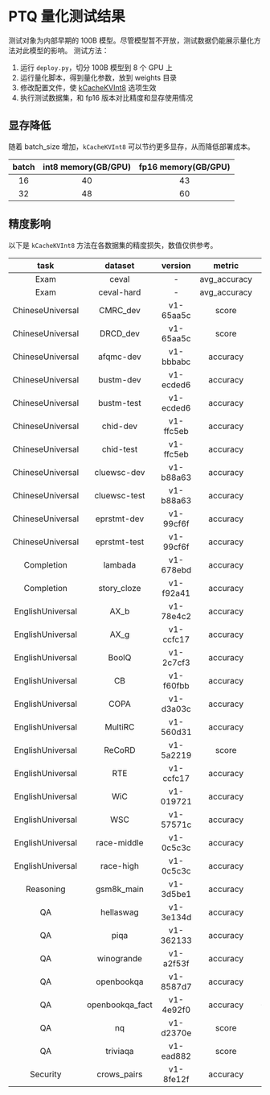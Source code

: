 # PTQ 量化测试结果

测试对象为内部早期的 100B 模型。尽管模型暂不开放，测试数据仍能展示量化方法对此模型的影响。
测试方法：
1. 运行 `deploy.py`，切分 100B 模型到 8 个 GPU 上
2. 运行量化脚本，得到量化参数，放到 weights 目录
3. 修改配置文件，使 [kCacheKVInt8](../src/turbomind/models/llama/llama_utils.h) 选项生效
4. 执行测试数据集，和 fp16 版本对比精度和显存使用情况

## 显存降低

随着 batch_size 增加，`kCacheKVInt8` 可以节约更多显存，从而降低部署成本。

| batch | int8 memory(GB/GPU) | fp16 memory(GB/GPU) |
| :-: | :-: | :-: |
| 16 | 40 | 43 |
| 32 | 48 | 60 |


## 精度影响

以下是 `kCacheKVInt8` 方法在各数据集的精度损失，数值仅供参考。

| task | dataset | version | metric | diff |
| :-: | :-: | :-: | :-: | :-: |
| Exam             | ceval           | -         | avg_accuracy | -0.43 |
| Exam             | ceval-hard      | -         | avg_accuracy | 2.24 |
| ChineseUniversal | CMRC_dev        | v1-65aa5c | score        | -2.99 |
| ChineseUniversal | DRCD_dev        | v1-65aa5c | score        | -1.14 |
| ChineseUniversal | afqmc-dev       | v1-bbbabc | accuracy     | 1.67 |
| ChineseUniversal | bustm-dev       | v1-ecded6 | accuracy     | 10.62 |
| ChineseUniversal | bustm-test      | v1-ecded6 | accuracy     | 14.90 |
| ChineseUniversal | chid-dev        | v1-ffc5eb | accuracy     | -5.94 |
| ChineseUniversal | chid-test       | v1-ffc5eb | accuracy     | -4.19 |
| ChineseUniversal | cluewsc-dev     | v1-b88a63 | accuracy     | -4.40 |
| ChineseUniversal | cluewsc-test    | v1-b88a63 | accuracy     | -2.56 |
| ChineseUniversal | eprstmt-dev     | v1-99cf6f | accuracy     | 1.87 |
| ChineseUniversal | eprstmt-test    | v1-99cf6f | accuracy     | 1.48 |
| Completion       | lambada         | v1-678ebd | accuracy     | -1.65 |
| Completion       | story_cloze     | v1-f92a41 | accuracy     | -0.11 |
| EnglishUniversal | AX_b            | v1-78e4c2 | accuracy     | -1.27 |
| EnglishUniversal | AX_g            | v1-ccfc17 | accuracy     | -2.81 |
| EnglishUniversal | BoolQ           | v1-2c7cf3 | accuracy     | -4.22 |
| EnglishUniversal | CB              | v1-f60fbb | accuracy     | 0.00 |
| EnglishUniversal | COPA            | v1-d3a03c | accuracy     | -2.00 |
| EnglishUniversal | MultiRC         | v1-560d31 | accuracy     | -8.79 |
| EnglishUniversal | ReCoRD          | v1-5a2219 | score        | -2.09 |
| EnglishUniversal | RTE             | v1-ccfc17 | accuracy     | -3.25 |
| EnglishUniversal | WiC             | v1-019721 | accuracy     | -6.74 |
| EnglishUniversal | WSC             | v1-57571c | accuracy     | -5.77 |
| EnglishUniversal | race-middle     | v1-0c5c3c | accuracy     | -1.19 |
| EnglishUniversal | race-high       | v1-0c5c3c | accuracy     | -1.06 |
| Reasoning        | gsm8k_main      | v1-3d5be1 | accuracy     | -8.80 |
| QA               | hellaswag       | v1-3e134d | accuracy     | -1.45 |
| QA               | piqa            | v1-362133 | accuracy     | -1.53 |
| QA               | winogrande      | v1-a2f53f | accuracy     | -0.79 |
| QA               | openbookqa      | v1-8587d7 | accuracy     | -7.00 |
| QA               | openbookqa_fact | v1-4e92f0 | accuracy     | -14.00 |
| QA               | nq              | v1-d2370e | score        | -2.16 |
| QA               | triviaqa        | v1-ead882 | score        | -0.43 |
| Security         | crows_pairs     | v1-8fe12f | accuracy     | 11.08 |